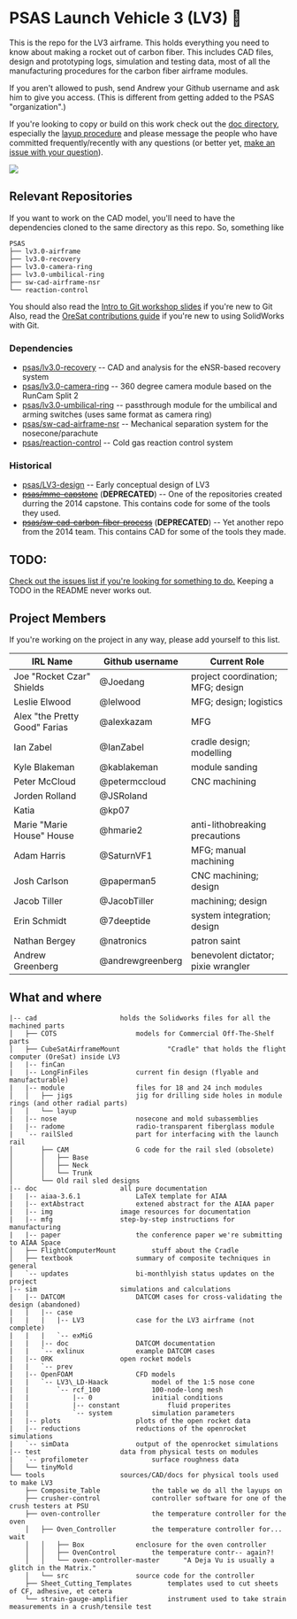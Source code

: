 ﻿# PSAS Launch Vehicle 3 (LV3) 🚀

This is the repo for the LV3 airframe. This holds everything you need to know about making a rocket out of carbon fiber. This includes CAD files, design and prototyping logs, simulation and testing data, most of all the manufacturing procedures for the carbon fiber airframe modules.  

If you aren't allowed to push, send Andrew your Github username and ask him to give you access. (This is different from getting added to the PSAS "organization".)

If you're looking to copy or build on this work check out the [doc directory](/doc/), especially the [layup procedure](/doc/mfg/moduleProcedure.md) and please message the people who have committed frequently/recently with any questions (or better yet, [make an issue with your question](https://github.com/psas/lv3.0-airframe/issues)).

![](https://github.com/psas/lv3.0-airframe/blob/master/cad/LV3.png)

## Relevant Repositories
If you want to work on the CAD model, you'll need to have the dependencies cloned to the same directory as this repo. So, something like 

```
PSAS
├── lv3.0-airframe
├── lv3.0-recovery
├── lv3.0-camera-ring
├── lv3.0-umbilical-ring
├── sw-cad-airframe-nsr
└── reaction-control
```

You should also read the [Intro to Git workshop slides](https://drive.google.com/open?id=1pykfwvAw5q1oXGM8aLyhXPHOKDCI61YhK5w33QwzuFw) if you're new to Git
Also, read the [OreSat contributions guide](https://github.com/oresat/oresat-structure/blob/master/.github/CONTRIBUTING.md) if you're new to using SolidWorks with Git.

### Dependencies
* [psas/lv3.0-recovery](https://github.com/psas/lv3.0-recovery) -- CAD and analysis for the eNSR-based recovery system
* [psas/lv3.0-camera-ring](https://github.com/psas/lv3.0-camera-ring) -- 360 degree camera module based on the RunCam Split 2
* [psas/lv3.0-umbilical-ring](https://github.com/psas/lv3.0-umbilical-ring) -- passthrough module for the umbilical and arming switches (uses same format as camera ring)
* [psas/sw-cad-airframe-nsr](https://github.com/psas/sw-cad-airframe-nsr) -- Mechanical separation system for the nosecone/parachute
* [psas/reaction-control](https://github.com/psas/reaction-control) -- Cold gas reaction control system

### Historical
* [psas/LV3-design](https://github.com/psas/LV3-design) -- Early conceptual design of LV3
* [~~psas/mme-capstone~~](https://github.com/psas/mme-capstone) (**DEPRECATED**) -- One of the repositories created durring the 2014 capstone. This contains code for some of the tools they used. 
* [~~psas/sw-cad-carbon-fiber-process~~](https://github.com/psas/sw-cad-carbon-fiber-process) (**DEPRECATED**) -- Yet another repo from the 2014 team. This contains CAD for some of the tools they made.

## TODO:
[Check out the issues list if you're looking for something to do.](https://github.com/psas/lv3.0-airframe/issues) 
Keeping a TODO in the README never works out.

## Project Members
If you're working on the project in any way, please add yourself to this list.

IRL Name                       | Github username        | Current Role
------------------------------ | ---------------------- | ------------
Joe "Rocket Czar" Shields      | @Joedang               | project coordination; MFG; design
Leslie Elwood                  | @lelwood               | MFG; design; logistics
Alex "the Pretty Good" Farias  | @alexkazam             | MFG
Ian Zabel                      | @IanZabel              | cradle design; modelling
Kyle Blakeman                  | @kablakeman            | module sanding
Peter McCloud                  | @petermccloud          | CNC machining
Jorden Rolland                 | @JSRoland              | 
Katia                          | @kp07                  | 
Marie "Marie House" House      | @hmarie2               | anti-lithobreaking precautions
Adam Harris                    | @SaturnVF1             | MFG; manual machining
Josh Carlson                   | @paperman5             | CNC machining; design
Jacob Tiller                   | @JacobTiller           | machining; design
Erin Schmidt                   | @7deeptide             | system integration; design
Nathan Bergey                  | @natronics             | patron saint
Andrew Greenberg               | @andrewgreenberg       | benevolent dictator; pixie wrangler

## What and where
```
|-- cad						holds the Solidworks files for all the machined parts
│   ├── COTS					models for Commercial Off-The-Shelf parts
│   ├── CubeSatAirframeMount			"Cradle" that holds the flight computer (OreSat) inside LV3
|   |-- finCan
|	|-- LongFinFiles			current fin design (flyable and manufacturable)
|   |-- module					files for 18 and 24 inch modules
│   │   ├── jigs				jig for drilling side holes in module rings (and other radial parts)
│   │   └── layup
|   |-- nose					nosecone and mold subassemblies
|   |-- radome					radio-transparent fiberglass module
|   `-- railSled				part for interfacing with the launch rail
│       ├── CAM					G code for the rail sled (obsolete)
│       │   ├── Base
│       │   ├── Neck
│       │   └── Trunk
│       └── Old rail sled designs
|-- doc						all pure documentation
|   |-- aiaa-3.6.1				LaTeX template for AIAA
|   |-- extAbstract				extened abstract for the AIAA paper
|   |-- img					image resources for documentation
|   |-- mfg					step-by-step instructions for manufacturing
|   |-- paper					the conference paper we're submitting to AIAA Space
│   ├── FlightComputerMount			stuff about the Cradle
│   ├── textbook				summary of composite techniques in general
|   `-- updates					bi-monthlyish status updates on the project
|-- sim						simulations and calculations
|   |-- DATCOM					DATCOM cases for cross-validating the design (abandoned)
|   |   |-- case
|   |   |   |-- LV3				case for the LV3 airframe (not complete)
|   |   |   `-- exMiG
|   |   |-- doc					DATCOM documentation
|   |   `-- exlinux				example DATCOM cases
|   |-- ORK					open rocket models
|   |   `-- prev
|   |-- OpenFOAM				CFD models
|   |   `-- LV3\_LD-Haack			model of the 1:5 nose cone
|   |       `-- rcf_100				100-node-long mesh
|   |           |-- 0				initial conditions
|   |           |-- constant			fluid properites
|   |           `-- system			simulation parameters
|   |-- plots					plots of the open rocket data
|   |-- reductions				reductions of the openrocket simulations
|   `-- simData					output of the openrocket simulations
|-- test					data from physical tests on modules
|   `-- profilometer				surface roughness data
│   └── tinyMold				
└── tools					sources/CAD/docs for physical tools used to make LV3
    ├── Composite_Table				the table we do all the layups on
    ├── crusher-control				controller software for one of the crush testers at PSU	
    ├── oven-controller				the temperature controller for the oven
    │   ├── Oven_Controller			the temperature controller for... wait
    │   │   ├── Box				enclosure for the oven controller
    │   │   ├── OvenControl			the temperature contr-- again?!
    │   │   └── oven-controller-master		"A Deja Vu is usually a glitch in the Matrix."
    │   └── src					source code for the controller
    ├── Sheet_Cutting_Templates			templates used to cut sheets of CF, adhesive, et cetera
    └── strain-gauge-amplifier			instrument used to take strain measurements in a crush/tensile test
```
